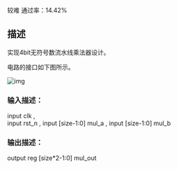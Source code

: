 较难 通过率：14.42%

## 描述

实现4bit无符号数流水线乘法器设计。

 电路的接口如下图所示。

![img](https://dev-private-public.oss-cn-hangzhou.aliyuncs.com/images/20220222/110_1645532119945/C00B57557743E709B8B96933432E0DFA)



### 输入描述：

  input             clk     ,  
  input             rst_n    ,
  input  [size-1:0]      mul_a    ,
  input  [size-1:0]      mul_b    

### 输出描述：

   output  reg  [size*2-1:0]  mul_out 